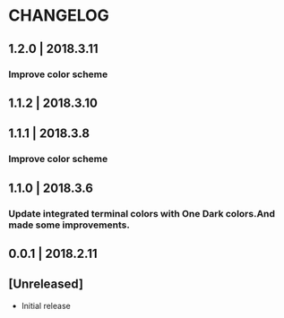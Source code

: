 # CHANGELOG
## 1.2.0  | 2018.3.11
### Improve color scheme

## 1.1.2  | 2018.3.10

## 1.1.1  | 2018.3.8
### Improve color scheme

## 1.1.0  | 2018.3.6
### Update integrated terminal colors with One Dark colors.And made some improvements.

## 0.0.1 | 2018.2.11
## [Unreleased]
- Initial release
